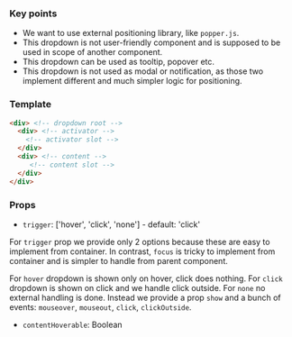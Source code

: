 ### Key points
* We want to use external positioning library, like `popper.js`.
* This dropdown is not user-friendly component and is supposed to be used in scope of another component.
* This dropdown can be used as tooltip, popover etc. 
* This dropdown is not used as modal or notification, as those two implement different and much simpler logic for positioning.

### Template

```html
<div> <!-- dropdown root -->
  <div> <!-- activator -->
    <!-- activator slot -->
  </div>
  <div> <!-- content -->
     <!-- content slot -->
  </div>
</div>
```

### Props

* `trigger`: ['hover', 'click', 'none'] - default: 'click'

For `trigger` prop we provide only 2 options because these are easy to implement from container. In contrast, `focus` is tricky to implement from container and is simpler to handle from parent component.

For `hover` dropdown is shown only on hover, click does nothing.
For `click` dropdown is shown on click and we handle click outside.
For `none` no external handling is done. Instead we provide a prop `show` and a bunch of events: `mouseover`, `mouseout`, `click`, `clickOutside`.

*  `contentHoverable`: Boolean
